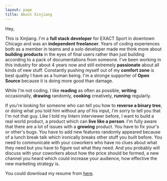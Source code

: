 ```yaml
---
layout: page
title: About Xinjiang 
---
```



Hey,

This is Xinjiang. I&#39;m a **full stack developer** for EXACT Sport in downtown Chicago and was an **independent freelancer**. Years of coding experiences both as a member in teams and a solo developer made me think more about **building** **products** in the eyes of final users rather than just building according to a pack of documentations from someone. I&#39;ve been working in this industry for about 4 years now and still extremely **passionate** about all kinds of new stuff. Constantly pushing myself out of my **comfort zone** is best quality I have as a human being. I&#39;m a stronge supporter of **Open Source** because it is doing more good than damage.&nbsp;

While I&#39;m not coding, I like **reading** as often as possible, **writing** occasionally, **drawing** randomly, **cooking** creatively, **running** regularly.

If you&#39;re looking for someone who can tell you how to **reverse a binary tree**, or doing what you told him without any of his input, I&#39;m sorry to tell you that I&#39;m not that guy. Like I told my Intern interviewer before, I want to build a real world product, a product which can **live like a person**. I&#39;m fully aware that there are  a lot of issues with a **growing** product. You have to fix your&#39;s or other&#39;s bugs. You have to add new features randomly appeared because of a lunch break talk which ironically breaks other stuff you built before. You need to communicate with your coworkers who have no clues about what they need but you have to figure out what they need. And you probably will discuss with your coworkers about how the price should be formed, a new channel you heard which could increase your audience, how effective the new marketing strategy is. 

You could download my resume from [here](http://xinjiangshao.com/resume/xshao-cv-short.pdf "Xinjiang Shao Resume").
